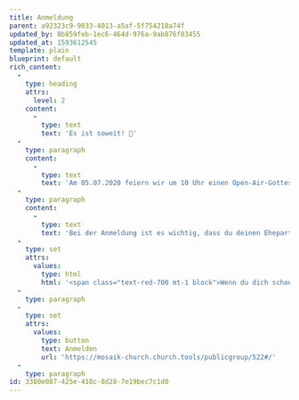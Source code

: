 ```yaml
---
title: Anmeldung
parent: a92323c9-9033-4013-a5af-5f754218a74f
updated_by: 8b859feb-1ec6-464d-976a-9ab876f03455
updated_at: 1593612545
template: plain
blueprint: default
rich_content:
  -
    type: heading
    attrs:
      level: 2
    content:
      -
        type: text
        text: 'Es ist soweit! 🎉'
  -
    type: paragraph
    content:
      -
        type: text
        text: 'Am 05.07.2020 feiern wir um 10 Uhr einen Open-Air-Gottesdienst in Bad Cannstatt.'
  -
    type: paragraph
    content:
      -
        type: text
        text: 'Bei der Anmeldung ist es wichtig, dass du deinen Ehepartner und Kinder angibst, beziehungsweise ihr euch als WG einzeln anmeldet und in das Kommentarfeld schreibt, zu welcher WG ihr gehört. Dann wissen wir, wer zusammensitzen kann.'
  -
    type: set
    attrs:
      values:
        type: html
        html: '<span class="text-red-700 mt-1 block">Wenn du dich schon für letzten Sonntag angemeldet hast, musst du dich nochmal neu anmelden!</span>'
  -
    type: paragraph
  -
    type: set
    attrs:
      values:
        type: button
        text: Anmelden
        url: 'https://mosaik-church.church.tools/publicgroup/522#/'
  -
    type: paragraph
id: 3380e087-425e-418c-8d28-7e19bec7c1d0
---
```

